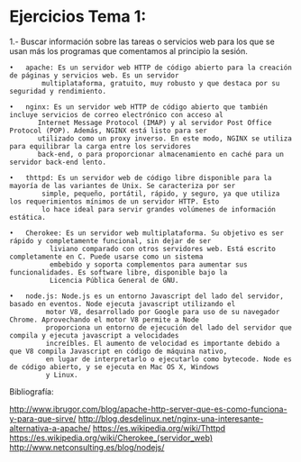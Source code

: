 **Ejercicios Tema 1:**
======================

1.- Buscar información sobre las tareas o servicios web para los que se usan más los programas que comentamos al principio 
    la sesión.

	•	apache: Es un servidor web HTTP de código abierto para la creación de páginas y servicios web. Es un servidor 
            multiplataforma, gratuito, muy robusto y que destaca por su seguridad y rendimiento.

	•	nginx: Es un servidor web HTTP de código abierto que también incluye servicios de correo electrónico con acceso al 
           Internet Message Protocol (IMAP) y al servidor Post Office Protocol (POP). Además, NGINX está listo para ser 
           utilizado como un proxy inverso. En este modo, NGINX se utiliza para equilibrar la carga entre los servidores 
           back-end, o para proporcionar almacenamiento en caché para un servidor back-end lento.

	•	thttpd: Es un servidor web de código libre disponible para la mayoría de las variantes de Unix. Se caracteriza por ser 
            simple, pequeño, portátil, rápido, y seguro, ya que utiliza los requerimientos mínimos de un servidor HTTP. Esto 
            lo hace ideal para servir grandes volúmenes de información estática.

	•	Cherokee: Es un servidor web multiplataforma. Su objetivo es ser rápido y completamente funcional, sin dejar de ser 
              liviano comparado con otros servidores web. Está escrito completamente en C. Puede usarse como un sistema 
              embebido y soporta complementos para aumentar sus funcionalidades. Es software libre, disponible bajo la 
              Licencia Pública General de GNU.

	•	node.js: Node.js es un entorno Javascript del lado del servidor, basado en eventos. Node ejecuta javascript utilizando el 
             motor V8, desarrollado por Google para uso de su navegador Chrome. Aprovechando el motor V8 permite a Node 
             proporciona un entorno de ejecución del lado del servidor que compila y ejecuta javascript a velocidades 
             increíbles. El aumento de velocidad es importante debido a que V8 compila Javascript en código de máquina nativo, 
             en lugar de interpretarlo o ejecutarlo como bytecode. Node es de código abierto, y se ejecuta en Mac OS X, Windows
             y Linux.


Bibliografía:

http://www.ibrugor.com/blog/apache-http-server-que-es-como-funciona-y-para-que-sirve/
http://blog.desdelinux.net/nginx-una-interesante-alternativa-a-apache/
https://es.wikipedia.org/wiki/Thttpd
https://es.wikipedia.org/wiki/Cherokee_(servidor_web)
http://www.netconsulting.es/blog/nodejs/
